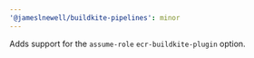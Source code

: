```yaml
---
'@jameslnewell/buildkite-pipelines': minor
---
```


Adds support for the `assume-role` `ecr-buildkite-plugin` option.
